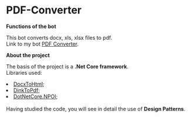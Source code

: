 <h1>PDF-Converter</h1>
<b>Functions of the bot</b> 

This bot converts docx, xls, xlsx files to pdf.<br>
Link to my bot <a href ="https://telegram.me/PDFileBot">PDF Converter</a>.

<b>About the project</b>

The basis of the project is a <b>.Net Core framework</b>.<br>
Libraries used:
<li><a href ="https://www.nuget.org/packages/DocxToHtml">DocxToHtml</a>;</li>
<li><a href ="https://www.nuget.org/packages/DinkToPdf">DinkToPdf</a>;</li>
<li><a href ="https://www.nuget.org/packages/DotNetCore.NPOI">DotNetCore.NPOI</a>;</li><br>
Having studied the code, you will see in detail the use of <b>Design Patterns</b>.
